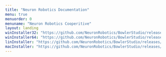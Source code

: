 ```yaml
---
title: "Neuron Robotics Documentation"
menu: true
menuorder: 0
menuname: "Neuron Robotics Cooperitive"
layout: landing
winInstaller32: "https://github.com/NeuronRobotics/BowlerStudio/releases/download/0.6.9/Windows-32-BowlerStudio-0.6.9.exe"
winInstaller64: "https://github.com/NeuronRobotics/BowlerStudio/releases/download/0.6.9/Windows-64-BowlerStudio-0.6.9.exe"
linInstaller: "https://github.com/NeuronRobotics/BowlerStudio/releases/download/0.6.9/Ubuntu-BowlerStudio-0.6.9.deb"
macInstaller: "https://github.com/NeuronRobotics/BowlerStudio/releases/download/0.6.9/MacOSX-BowlerStudio-0.6.9.zip"
---
```


